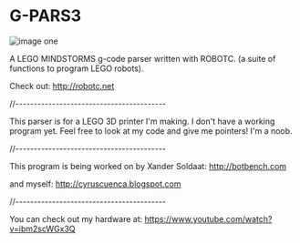 # G-PARS3

![image one](g-pars3/media/img1.jpg)

A LEGO MINDSTORMS g-code parser written with ROBOTC.
(a suite of functions to program LEGO robots).

Check out: http://robotc.net

//-----------------------------------------

This parser is for a LEGO 3D printer I'm making. I don't have a working program yet. 
Feel free to look at my code and give me pointers! I'm a noob.

//-----------------------------------------

This program is being worked on by Xander Soldaat: http://botbench.com

and myself: http://cyruscuenca.blogspot.com

//-----------------------------------------

You can check out my hardware at: https://www.youtube.com/watch?v=ibm2scWGx3Q
